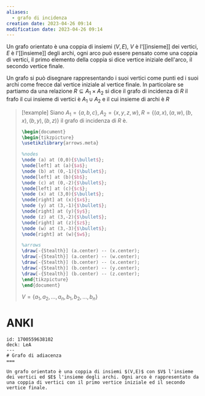 ```yaml
---
aliases:
  - grafo di incidenza
creation date: 2023-04-26 09:14
modification date: 2023-04-26 09:14
---
```


Un grafo orientato è una coppia di insiemi $(V,E)$, $V$ è l'[[insieme]] dei vertici, $E$ è l'[[insieme]] degli archi, ogni arco può essere pensato come una coppia di vertici, il primo elemento della coppia si dice vertice iniziale dell'arco, il secondo vertice finale.

Un grafo si può disegnare rappresentando i suoi vertici come punti ed i suoi archi come frecce dal vertice iniziale al vertice finale.
In particolare se partiamo da una relazione $R \subseteq A_{1} \times A_{2}$ si dice il grafo di incidenza di $R$ il frafo il cui insieme di vertici è $A_{1} \cup A_{2}$ e il cui insieme di archi è $R$

> [!example]
> Siano $A_{1} = \{ a,b,c \}, A_{2} = \{ x,y,z,w \}, R = \{ (a,x),(a,w),(b,x),(b,y),(b,z) \}$ il grafo di incidenza di $R$ è.
> ```tikz
> \begin{document}
> \begin{tikzpicture}
> \usetikzlibrary{arrows.meta}
> 
> %nodes
> \node (a) at (0,0){$\bullet$};
> \node[left] at (a){$a$};
> \node (b) at (0,-1){$\bullet$};
> \node[left] at (b){$b$};
> \node (c) at (0,-2){$\bullet$};
> \node[left] at (c){$c$};
> \node (x) at (3,0){$\bullet$};
> \node[right] at (x){$x$};
> \node (y) at (3,-1){$\bullet$};
> \node[right] at (y){$y$};
> \node (z) at (3,-2){$\bullet$};
> \node[right] at (z){$z$};
> \node (w) at (3,-3){$\bullet$};
> \node[right] at (w){$w$};
> 
> %arrows
> \draw[-{Stealth}] (a.center) -- (x.center);
> \draw[-{Stealth}] (a.center) -- (w.center);
> \draw[-{Stealth}] (b.center) -- (x.center);
> \draw[-{Stealth}] (b.center) -- (y.center);
> \draw[-{Stealth}] (b.center) -- (z.center);
> \end{tikzpicture}
> \end{document}
> ```
>  $V = \{ a_{1},a_{2},\dots,a_{n},b_{1},b_{2},\dots,b_{n} \}$


# ANKI

```anki
id: 1700559638102
deck: LeA
---
# Grafo di adiacenza
===

Un grafo orientato è una coppia di insiemi $(V,E)$ con $V$ l'insieme dei vertici ed $E$ l'insieme degli archi. Ogni arco è rappresentato da una coppia di vertici con il primo vertice iniziale ed il secondo vertice finale.
```


